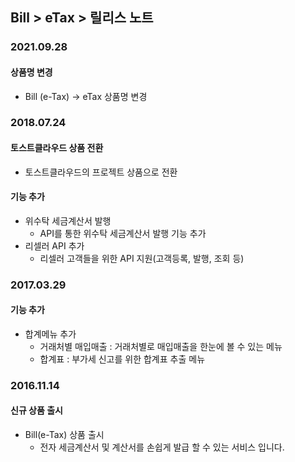 ## Bill > eTax > 릴리스 노트

### 2021.09.28
#### 상품명 변경
* Bill (e-Tax) -> eTax 상품명 변경

### 2018.07.24
#### 토스트클라우드 상품 전환
* 토스트클라우드의 프로젝트 상품으로 전환

#### 기능 추가
* 위수탁 세금계산서 발행
    * API를 통한 위수탁 세금계산서 발행 기능 추가
* 리셀러 API 추가
    * 리셀러 고객들을 위한 API 지원(고객등록, 발행, 조회 등)

### 2017.03.29
#### 기능 추가
* 합계메뉴 추가
    * 거래처별 매입매출 : 거래처별로 매입매출을 한눈에 볼 수 있는 메뉴
    * 합계표 : 부가세 신고를 위한 합계표 추출 메뉴

### 2016.11.14
#### 신규 상품 출시
* Bill(e-Tax) 상품 출시
    * 전자 세금계산서 및 계산서를 손쉽게 발급 할 수 있는 서비스 입니다.
